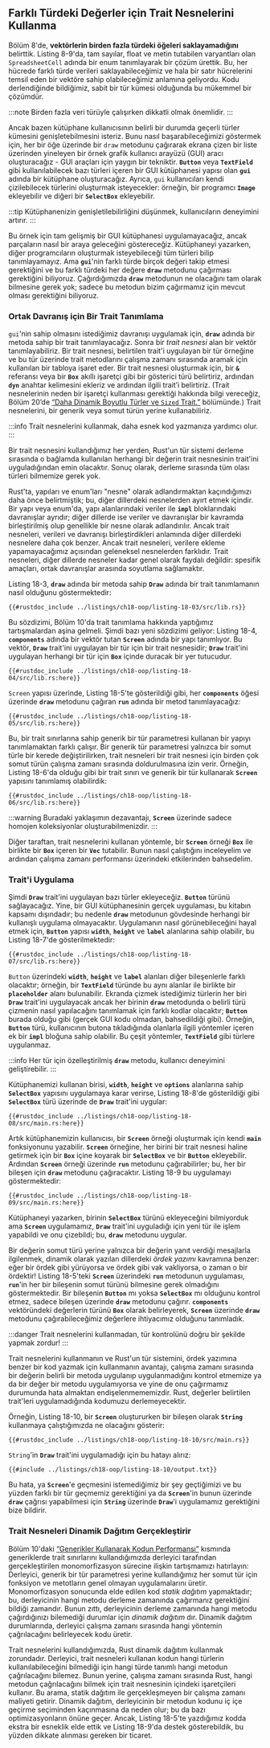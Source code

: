 ## Farklı Türdeki Değerler için Trait Nesnelerini Kullanma

Bölüm 8'de, **vektörlerin birden fazla türdeki öğeleri saklayamadığını** belirttik. Listing 8-9'da, tam sayılar, float ve metin tutabilen varyantları olan `SpreadsheetCell` adında bir enum tanımlayarak bir çözüm ürettik. Bu, her hücrede farklı türde verileri saklayabileceğimiz ve hala bir satır hücrelerini temsil eden bir vektöre sahip olabileceğimiz anlamına geliyordu. Kodu derlendiğinde bildiğimiz, sabit bir tür kümesi olduğunda bu mükemmel bir çözümdür.

:::note
Birden fazla veri türüyle çalışırken dikkatli olmak önemlidir.
:::

Ancak bazen kütüphane kullanıcısının belirli bir durumda geçerli türler kümesini genişletebilmesini isteriz. Bunu nasıl başarabileceğimizi göstermek için, her bir öğe üzerinde bir `draw` metodunu çağırarak ekrana çizen bir liste üzerinden yineleyen bir örnek grafik kullanıcı arayüzü (GUI) aracı oluşturacağız - GUI araçları için yaygın bir tekniktir. **`Button`** veya **`TextField`** gibi kullanılabilecek bazı türleri içeren bir GUI kütüphanesi yapısı olan **`gui`** adında bir kütüphane oluşturacağız. Ayrıca, `gui` kullanıcıları kendi çizilebilecek türlerini oluşturmak isteyecekler: örneğin, bir programcı **`Image`** ekleyebilir ve diğeri bir **`SelectBox`** ekleyebilir.

:::tip
Kütüphanenizin genişletilebilirliğini düşünmek, kullanıcıların deneyimini artırır.
:::

Bu örnek için tam gelişmiş bir GUI kütüphanesi uygulamayacağız, ancak parçaların nasıl bir araya geleceğini göstereceğiz. Kütüphaneyi yazarken, diğer programcıların oluşturmak isteyebileceği tüm türleri bilip tanımlayamayız. Ama **`gui`**'nin farklı türde birçok değeri takip etmesi gerektiğini ve bu farklı türdeki her değere **`draw`** metodunu çağırması gerektiğini biliyoruz. Çağırdığımızda **`draw`** metodunun ne olacağını tam olarak bilmesine gerek yok; sadece bu metodun bizim çağırmamız için mevcut olması gerektiğini biliyoruz.

### Ortak Davranış için Bir Trait Tanımlama

`gui`'nin sahip olmasını istediğimiz davranışı uygulamak için, **`draw`** adında bir metoda sahip bir trait tanımlayacağız. Sonra bir *trait nesnesi* alan bir vektör tanımlayabiliriz. Bir trait nesnesi, belirtilen trait'i uygulayan bir tür örneğine ve bu tür üzerinde trait metodlarını çalışma zamanı sırasında aramak için kullanılan bir tabloya işaret eder. Bir trait nesnesi oluşturmak için, bir **`&`** referansı veya bir **`Box`** akıllı işaretçi gibi bir gösterici türü belirtiriz, ardından **`dyn`** anahtar kelimesini ekleriz ve ardından ilgili trait’i belirtiriz. (Trait nesnelerinin neden bir işaretçi kullanması gerektiği hakkında bilgi vereceğiz, Bölüm 20’de [“Daha Dinamik Boyutlu Türler ve `Sized` Trait.”][dynamically-sized] bölümünde.) Trait nesnelerini, bir generik veya somut türün yerine kullanabiliriz. 

:::info
Trait nesnelerini kullanmak, daha esnek kod yazmanıza yardımcı olur.
:::

Bir trait nesnesini kullandığımız her yerden, Rust'un tür sistemi derleme sırasında o bağlamda kullanılan herhangi bir değerin trait nesnesinin trait'ini uyguladığından emin olacaktır. Sonuç olarak, derleme sırasında tüm olası türleri bilmemize gerek yok.

Rust'ta, yapıları ve enum'ları "nesne" olarak adlandırmaktan kaçındığımızı daha önce belirtmiştik; bu, diğer dillerdeki nesnelerden ayırt etmek içindir. Bir yapı veya enum'da, yapı alanlarındaki veriler ile **`impl`** bloklarındaki davranışlar ayrıdır; diğer dillerde ise veriler ve davranışlar bir kavramda birleştirilmiş olup genellikle bir nesne olarak adlandırılır. Ancak trait nesneleri, verileri ve davranışı birleştirdikleri anlamında diğer dillerdeki nesnelere daha çok benzer. Ancak trait nesneleri, verilere ekleme yapamayacağımız açısından geleneksel nesnelerden farklıdır. Trait nesneleri, diğer dillerde nesneler kadar genel olarak faydalı değildir: spesifik amaçları, ortak davranışlar arasında soyutlama sağlamaktır.

Listing 18-3, **`draw`** adında bir metoda sahip **`Draw`** adında bir trait tanımlamanın nasıl olduğunu göstermektedir:



```rust,noplayground
{{#rustdoc_include ../listings/ch18-oop/listing-18-03/src/lib.rs}}
```



Bu sözdizimi, Bölüm 10'da trait tanımlama hakkında yaptığımız tartışmalardan aşina gelmeli. Şimdi bazı yeni sözdizimi geliyor: Listing 18-4, **`components`** adında bir vektör tutan **`Screen`** adında bir yapı tanımlıyor. Bu vektör, **`Draw`** trait'ini uygulayan bir tür için bir trait nesnesidir; **`Draw`** trait'ini uygulayan herhangi bir tür için **`Box`** içinde duracak bir yer tutucudur.



```rust,noplayground
{{#rustdoc_include ../listings/ch18-oop/listing-18-04/src/lib.rs:here}}
```



`Screen` yapısı üzerinde, Listing 18-5'te gösterildiği gibi, her **`components`** öğesi üzerinde **`draw`** metodunu çağıran **`run`** adında bir metod tanımlayacağız:



```rust,noplayground
{{#rustdoc_include ../listings/ch18-oop/listing-18-05/src/lib.rs:here}}
```



Bu, bir trait sınırlarına sahip generik bir tür parametresi kullanan bir yapıyı tanımlamaktan farklı çalışır. Bir generik tür parametresi yalnızca bir somut türle bir kerede değiştirilirken, trait nesneleri bir trait nesnesi için birden çok somut türün çalışma zamanı sırasında doldurulmasına izin verir. Örneğin, Listing 18-6'da olduğu gibi bir trait sınırı ve generik bir tür kullanarak **`Screen`** yapısını tanımlamış olabilirdik:



```rust,noplayground
{{#rustdoc_include ../listings/ch18-oop/listing-18-06/src/lib.rs:here}}
```



:::warning
Buradaki yaklaşımın dezavantajı, **`Screen`** üzerinde sadece homojen koleksiyonlar oluşturabilmenizdir.
:::

Diğer taraftan, trait nesnelerini kullanan yöntemle, bir **`Screen`** örneği **`Box`** ile birlikte bir **`Box`** içeren bir **`Vec`** tutabilir. Bunun nasıl çalıştığını inceleyelim ve ardından çalışma zamanı performansı üzerindeki etkilerinden bahsedelim.

### Trait'i Uygulama

Şimdi **`Draw`** trait'ini uygulayan bazı türler ekleyeceğiz. **`Button`** türünü sağlayacağız. Yine, bir GUI kütüphanesinin gerçek uygulaması, bu kitabın kapsamı dışındadır; bu nedenle **`draw`** metodunun gövdesinde herhangi bir kullanışlı uygulama olmayacaktır. Uygulamanın nasıl görünebileceğini hayal etmek için, **`Button`** yapısı **`width`**, **`height`** ve **`label`** alanlarına sahip olabilir, bu Listing 18-7'de gösterilmektedir:



```rust,noplayground
{{#rustdoc_include ../listings/ch18-oop/listing-18-07/src/lib.rs:here}}
```



`Button` üzerindeki **`width`**, **`height`** ve **`label`** alanları diğer bileşenlerle farklı olacaktır; örneğin, bir **`TextField`** türünde bu aynı alanlar ile birlikte bir **`placeholder`** alanı bulunabilir. Ekranda çizmek istediğimiz türlerin her biri **`Draw`** trait'ini uygulayacak ancak her birinin **`draw`** metodunda o belirli türü çizmenin nasıl yapılacağını tanımlamak için farklı kodlar olacaktır; **`Button`** burada olduğu gibi (gerçek GUI kodu olmadan, bahsedildiği gibi). Örneğin, **`Button`** türü, kullanıcının butona tıkladığında olanlarla ilgili yöntemler içeren ek bir **`impl`** bloğuna sahip olabilir. Bu çeşit yöntemler, **`TextField`** gibi türlere uygulanmaz.

:::info
Her tür için özelleştirilmiş **`draw`** metodu, kullanıcı deneyimini geliştirebilir.
:::

Kütüphanemizi kullanan birisi, **`width`**, **`height`** ve **`options`** alanlarına sahip **`SelectBox`** yapısını uygulamaya karar verirse, Listing 18-8'de gösterildiği gibi **`SelectBox`** türü üzerinde de **`Draw`** trait'ini uygular:



```rust,ignore
{{#rustdoc_include ../listings/ch18-oop/listing-18-08/src/main.rs:here}}
```



Artık kütüphanemizin kullanıcısı, bir **`Screen`** örneği oluşturmak için kendi **`main`** fonksiyonunu yazabilir. **`Screen`** örneğine, her birini bir trait nesnesi haline getirmek için bir **`Box`** içine koyarak bir **`SelectBox`** ve bir **`Button`** ekleyebilir. Ardından **`Screen`** örneği üzerinde **`run`** metodunu çağırabilirler; bu, her bir bileşen için **`draw`** metodunu çağıracaktır. Listing 18-9 bu uygulamayı göstermektedir:



```rust,ignore
{{#rustdoc_include ../listings/ch18-oop/listing-18-09/src/main.rs:here}}
```



Kütüphaneyi yazarken, birinin **`SelectBox`** türünü ekleyeceğini bilmiyorduk ama **`Screen`** uygulamamız, **`Draw`** trait'ini uyguladığı için yeni tür ile işlem yapabildi ve onu çizebildi; bu, **`draw`** metodunu uygular.

Bir değerin somut türü yerine yalnızca bir değerin yanıt verdiği mesajlarla ilgilenmek, dinamik olarak yazılan dillerdeki *ördek yazımı* kavramına benzer: eğer bir ördek gibi yürüyorsa ve ördek gibi vak vakliyorsa, o zaman o bir ördektir! Listing 18-5'teki **`Screen`** üzerindeki **`run`** metodunun uygulaması, **`run`**'in her bir bileşenin somut türünü bilmesine gerek olmadığını göstermektedir. Bir bileşenin **`Button`** mı yoksa **`SelectBox`** mı olduğunu kontrol etmez, sadece bileşen üzerinde **`draw`** metodunu çağırır. **`components`** vektöründeki değerlerin türünü **`Box`** olarak belirleyerek, **`Screen`** üzerinde **`draw`** metodunu çağırabileceğimiz değerlere ihtiyacımız olduğunu tanımladık.

:::danger
Trait nesnelerini kullanmadan, tür kontrolünü doğru bir şekilde yapmak zordur!
:::

Trait nesnelerini kullanmanın ve Rust'un tür sistemini, ördek yazımına benzer bir kod yazmak için kullanmanın avantajı, çalışma zamanı sırasında bir değerin belirli bir metoda uygulanıp uygulanmadığını kontrol etmemize ya da bir değer bir metodu uygulamıyorsa ve yine de onu çağırmamız durumunda hata almaktan endişelenmememizdir. Rust, değerler belirtilen trait'leri uygulamadığında kodumuzu derlemeyecektir.

Örneğin, Listing 18-10, bir **`Screen`** oluştururken bir bileşen olarak **`String`** kullanmaya çalıştığımızda ne olacağını gösterir:



```rust,ignore,does_not_compile
{{#rustdoc_include ../listings/ch18-oop/listing-18-10/src/main.rs}}
```



`String`'in **`Draw`** trait'ini uygulamadığı için bu hatayı alırız:

```console
{{#include ../listings/ch18-oop/listing-18-10/output.txt}}
```

Bu hata, ya **`Screen`**'e geçmesini istemediğimiz bir şey geçtiğimizi ve bu yüzden farklı bir tür geçmemiz gerektiğini ya da **`Screen`**'in bunun üzerinde **`draw`** çağrısı yapabilmesi için **`String`** üzerinde **`Draw`**'i uygulamamız gerektiğini bize bildirir.

### Trait Nesneleri Dinamik Dağıtım Gerçekleştirir

Bölüm 10'daki [“Generikler Kullanarak Kodun Performansı”][performance-of-code-using-generics] kısmında generiklerde trait sınırlarını kullandığımızda derleyici tarafından gerçekleştirilen monomorfizasyon sürecine ilişkin tartışmamızı hatırlayın: Derleyici, generik bir tür parametresi yerine kullandığımız her somut tür için fonksiyon ve metotların genel olmayan uygulamalarını üretir. Monomorfizasyon sonucunda elde edilen kod *statik dağıtım* yapmaktadır; bu, derleyicinin hangi metodu derleme zamanında çağırmanız gerektiğini bildiği zamandır. Bunun zıttı, derleyicinin derleme zamanında hangi metodu çağırdığınızı bilemediği durumlar için *dinamik dağıtım* dır. Dinamik dağıtım durumlarında, derleyici çalışma zamanı sırasında hangi yöntemin çağrılacağını belirleyecek kodu üretir.

Trait nesnelerini kullandığımızda, Rust dinamik dağıtım kullanmak zorundadır. Derleyici, trait nesneleri kullanan kodun hangi türlerin kullanılabileceğini bilmediği için hangi türde tanımlı hangi metodun çağrılacağını bilemez. Bunun yerine, çalışma zamanı sırasında Rust, hangi metodun çağrılacağını bilmek için trait nesnesinin içindeki işaretçileri kullanır. Bu arama, statik dağıtım ile gerçekleşmeyen bir çalışma zamanı maliyeti getirir. Dinamik dağıtım, derleyicinin bir metodun kodunu iç içe geçirme seçiminden kaçınmasına da neden olur; bu da bazı optimizasyonların önüne geçer. Ancak, Listing 18-5'te yazdığımız kodda ekstra bir esneklik elde ettik ve Listing 18-9'da destek gösterebildik, bu yüzden dikkate alınması gereken bir ticaret.

[performance-of-code-using-generics]:
ch10-01-syntax.html#performance-of-code-using-generics
[dynamically-sized]: ch20-04-advanced-types.html#dynamically-sized-types-and-the-sized-trait